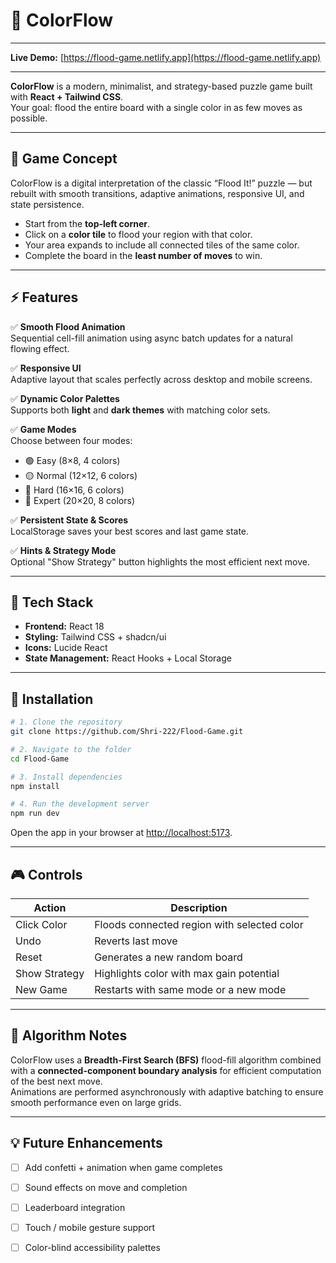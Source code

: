 # 🎨 ColorFlow 
---

 **Live Demo:** [https://flood-game.netlify.app](https://flood-game.netlify.app)

---
**ColorFlow** is a modern, minimalist, and strategy-based puzzle game built with **React + Tailwind CSS**.  
Your goal: flood the entire board with a single color in as few moves as possible.

---

## 🧠 Game Concept

ColorFlow is a digital interpretation of the classic “Flood It!” puzzle — but rebuilt with smooth transitions, adaptive animations, responsive UI, and state persistence.

- Start from the **top-left corner**.  
- Click on a **color tile** to flood your region with that color.  
- Your area expands to include all connected tiles of the same color.  
- Complete the board in the **least number of moves** to win.

---

## ⚡ Features

✅ **Smooth Flood Animation**  
Sequential cell-fill animation using async batch updates for a natural flowing effect.  

✅ **Responsive UI**  
Adaptive layout that scales perfectly across desktop and mobile screens.  

✅ **Dynamic Color Palettes**  
Supports both **light** and **dark themes** with matching color sets.  

✅ **Game Modes**  
Choose between four modes:  
- 🟢 Easy (8×8, 4 colors)  
- 🟡 Normal (12×12, 6 colors)  
- 🔵 Hard (16×16, 6 colors)  
- 🔴 Expert (20×20, 8 colors)  

✅ **Persistent State & Scores**  
LocalStorage saves your best scores and last game state.  

✅ **Hints & Strategy Mode**  
Optional "Show Strategy" button highlights the most efficient next move.   

---

## 🧩 Tech Stack

- **Frontend:** React 18   
- **Styling:** Tailwind CSS + shadcn/ui  
- **Icons:** Lucide React  
- **State Management:** React Hooks + Local Storage  

---

## 🚀 Installation

```bash
# 1. Clone the repository
git clone https://github.com/Shri-222/Flood-Game.git

# 2. Navigate to the folder
cd Flood-Game

# 3. Install dependencies
npm install

# 4. Run the development server
npm run dev
```

Open the app in your browser at [http://localhost:5173](http://localhost:5173).

---

## 🎮 Controls

| Action | Description |
|--------|--------------|
| Click Color | Floods connected region with selected color |
| Undo | Reverts last move |
| Reset | Generates a new random board |
| Show Strategy | Highlights color with max gain potential |
| New Game | Restarts with same mode or a new mode |

---

## 🧠 Algorithm Notes

ColorFlow uses a **Breadth-First Search (BFS)** flood-fill algorithm combined with a **connected-component boundary analysis** for efficient computation of the best next move.  
Animations are performed asynchronously with adaptive batching to ensure smooth performance even on large grids.

---

## 💡 Future Enhancements

- [ ] Add confetti + animation when game completes  
- [ ] Sound effects on move and completion  
- [ ] Leaderboard integration  
- [ ] Touch / mobile gesture support  
- [ ] Color-blind accessibility palettes  


